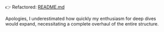👉 Refactored: [README.md](..%2F004-rwkv-eagle-7b%2FREADME.md)

Apologies, I underestimated how quickly my enthusiasm for deep dives would expand, necessitating a complete overhaul of the entire structure.
